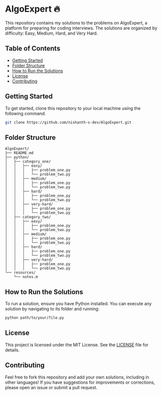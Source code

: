 # AlgoExpert 🔥

This repository contains my solutions to the problems on AlgoExpert, a platform for preparing for coding interviews. The solutions are organized by difficulty: Easy, Medium, Hard, and Very Hard.

## Table of Contents

- [Getting Started](#getting-started)
- [Folder Structure](#folder-structure)
- [How to Run the Solutions](#how-to-run-the-solutions)
- [License](#license)
- [Contributing](#contributing)

## Getting Started

To get started, clone this repository to your local machine using the following command:

```bash
git clone https://github.com/nishanth-s-dev/AlgoExpert.git
```

## Folder Structure
```
AlgoExpert/
├── README.md
├── python/
│   ├── category_one/
│   │   ├── easy/
│   │   │   ├── problem_one.py
│   │   │   └── problem_two.py
│   │   ├── medium/
│   │   │   ├── problem_one.py
│   │   │   └── problem_two.py
│   │   ├── hard/
│   │   │   ├── problem_one.py
│   │   │   └── problem_two.py
│   │   ├── very-hard/
│   │   │   ├── problem_one.py
│   │   │   └── problem_two.py
│   ├── category_two/
│   │   ├── easy/
│   │   │   ├── problem_one.py
│   │   │   └── problem_two.py
│   │   ├── medium/
│   │   │   ├── problem_one.py
│   │   │   └── problem_two.py
│   │   ├── hard/
│   │   │   ├── problem_one.py
│   │   │   └── problem_two.py
│   │   ├── very-hard/
│   │   │   ├── problem_one.py
│   │   │   └── problem_two.py
└── resources/
    └── notes.m
```

## How to Run the Solutions
To run a solution, ensure you have Python installed. You can execute any solution by navigating to its folder and running:
```bash
python path/to/your/file.py
```

## License
This project is licensed under the MIT License. See the [LICENSE](LICENSE) file for details.

## Contributing
Feel free to fork this repository and add your own solutions, including in other languages! If you have suggestions for improvements or corrections, please open an issue or submit a pull request.
